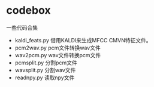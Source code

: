 # codebox
一些代码合集
- kaldi_feats.py 借用KALDI来生成MFCC CMVN特征文件。
- pcm2wav.py pcm文件转换wav文件
- wav2pcm.py wav文件转换pcm文件
- pcmsplit.py 分割pcm文件
- wavsplit.py 分割wav文件
- readnpy.py 读取npy文件
